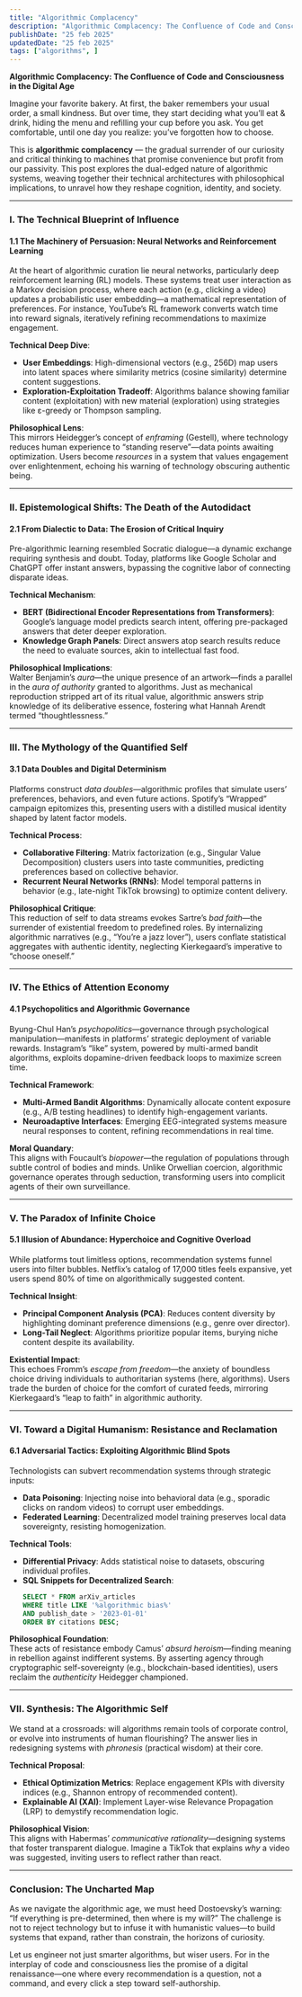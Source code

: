 ```yaml
---
title: "Algorithmic Complacency"
description: "Algorithmic Complacency: The Confluence of Code and Consciousness in the Digital Age"
publishDate: "25 feb 2025"
updatedDate: "25 feb 2025"
tags: ["algorithms", ]
---
```


**Algorithmic Complacency: The Confluence of Code and Consciousness in the Digital Age**  

Imagine your favorite bakery. At first, the baker remembers your usual order, a small kindness. But over time, they start deciding what you’ll eat & drink, hiding the menu and refilling your cup before you ask. You get comfortable, until one day you realize: you’ve forgotten how to choose.

This is **algorithmic complacency** — the gradual surrender of our curiosity and critical thinking to machines that promise convenience but profit from our passivity. 
This post explores the dual-edged nature of algorithmic systems, weaving together their technical architectures with philosophical implications, to unravel how they reshape cognition, identity, and society.  

---

### **I. The Technical Blueprint of Influence**  

#### **1.1 The Machinery of Persuasion: Neural Networks and Reinforcement Learning**  
At the heart of algorithmic curation lie neural networks, particularly deep reinforcement learning (RL) models. These systems treat user interaction as a Markov decision process, where each action (e.g., clicking a video) updates a probabilistic user embedding—a mathematical representation of preferences. For instance, YouTube’s RL framework converts watch time into reward signals, iteratively refining recommendations to maximize engagement.  

**Technical Deep Dive**:  
- **User Embeddings**: High-dimensional vectors (e.g., 256D) map users into latent spaces where similarity metrics (cosine similarity) determine content suggestions.  
- **Exploration-Exploitation Tradeoff**: Algorithms balance showing familiar content (exploitation) with new material (exploration) using strategies like ε-greedy or Thompson sampling.  

**Philosophical Lens**:  
This mirrors Heidegger’s concept of *enframing* (Gestell), where technology reduces human experience to “standing reserve”—data points awaiting optimization. Users become *resources* in a system that values engagement over enlightenment, echoing his warning of technology obscuring authentic being.  

---

### **II. Epistemological Shifts: The Death of the Autodidact**  

#### **2.1 From Dialectic to Data: The Erosion of Critical Inquiry**  
Pre-algorithmic learning resembled Socratic dialogue—a dynamic exchange requiring synthesis and doubt. Today, platforms like Google Scholar and ChatGPT offer instant answers, bypassing the cognitive labor of connecting disparate ideas.  

**Technical Mechanism**:  
- **BERT (Bidirectional Encoder Representations from Transformers)**: Google’s language model predicts search intent, offering pre-packaged answers that deter deeper exploration.  
- **Knowledge Graph Panels**: Direct answers atop search results reduce the need to evaluate sources, akin to intellectual fast food.  

**Philosophical Implications**:  
Walter Benjamin’s *aura*—the unique presence of an artwork—finds a parallel in the *aura of authority* granted to algorithms. Just as mechanical reproduction stripped art of its ritual value, algorithmic answers strip knowledge of its deliberative essence, fostering what Hannah Arendt termed “thoughtlessness.”  

---

### **III. The Mythology of the Quantified Self**  

#### **3.1 Data Doubles and Digital Determinism**  
Platforms construct *data doubles*—algorithmic profiles that simulate users’ preferences, behaviors, and even future actions. Spotify’s “Wrapped” campaign epitomizes this, presenting users with a distilled musical identity shaped by latent factor models.  

**Technical Process**:  
- **Collaborative Filtering**: Matrix factorization (e.g., Singular Value Decomposition) clusters users into taste communities, predicting preferences based on collective behavior.  
- **Recurrent Neural Networks (RNNs)**: Model temporal patterns in behavior (e.g., late-night TikTok browsing) to optimize content delivery.  

**Philosophical Critique**:  
This reduction of self to data streams evokes Sartre’s *bad faith*—the surrender of existential freedom to predefined roles. By internalizing algorithmic narratives (e.g., “You’re a jazz lover”), users conflate statistical aggregates with authentic identity, neglecting Kierkegaard’s imperative to “choose oneself.”  

---

### **IV. The Ethics of Attention Economy**  

#### **4.1 Psychopolitics and Algorithmic Governance**  
Byung-Chul Han’s *psychopolitics*—governance through psychological manipulation—manifests in platforms’ strategic deployment of variable rewards. Instagram’s “like” system, powered by multi-armed bandit algorithms, exploits dopamine-driven feedback loops to maximize screen time.  

**Technical Framework**:  
- **Multi-Armed Bandit Algorithms**: Dynamically allocate content exposure (e.g., A/B testing headlines) to identify high-engagement variants.  
- **Neuroadaptive Interfaces**: Emerging EEG-integrated systems measure neural responses to content, refining recommendations in real time.  

**Moral Quandary**:  
This aligns with Foucault’s *biopower*—the regulation of populations through subtle control of bodies and minds. Unlike Orwellian coercion, algorithmic governance operates through seduction, transforming users into complicit agents of their own surveillance.  

---

### **V. The Paradox of Infinite Choice**  

#### **5.1 Illusion of Abundance: Hyperchoice and Cognitive Overload**  
While platforms tout limitless options, recommendation systems funnel users into filter bubbles. Netflix’s catalog of 17,000 titles feels expansive, yet users spend 80% of time on algorithmically suggested content.  

**Technical Insight**:  
- **Principal Component Analysis (PCA)**: Reduces content diversity by highlighting dominant preference dimensions (e.g., genre over director).  
- **Long-Tail Neglect**: Algorithms prioritize popular items, burying niche content despite its availability.  

**Existential Impact**:  
This echoes Fromm’s *escape from freedom*—the anxiety of boundless choice driving individuals to authoritarian systems (here, algorithms). Users trade the burden of choice for the comfort of curated feeds, mirroring Kierkegaard’s “leap to faith” in algorithmic authority.  

---

### **VI. Toward a Digital Humanism: Resistance and Reclamation**  

#### **6.1 Adversarial Tactics: Exploiting Algorithmic Blind Spots**  
Technologists can subvert recommendation systems through strategic inputs:  
- **Data Poisoning**: Injecting noise into behavioral data (e.g., sporadic clicks on random videos) to corrupt user embeddings.  
- **Federated Learning**: Decentralized model training preserves local data sovereignty, resisting homogenization.  

**Technical Tools**:  
- **Differential Privacy**: Adds statistical noise to datasets, obscuring individual profiles.  
- **SQL Snippets for Decentralized Search**:  
  ```sql  
  SELECT * FROM arXiv_articles  
  WHERE title LIKE '%algorithmic bias%'  
  AND publish_date > '2023-01-01'  
  ORDER BY citations DESC;  
  ```

**Philosophical Foundation**:  
These acts of resistance embody Camus’ *absurd heroism*—finding meaning in rebellion against indifferent systems. By asserting agency through cryptographic self-sovereignty (e.g., blockchain-based identities), users reclaim the *authenticity* Heidegger championed.  

---

### **VII. Synthesis: The Algorithmic Self**  

We stand at a crossroads: will algorithms remain tools of corporate control, or evolve into instruments of human flourishing? The answer lies in redesigning systems with *phronesis* (practical wisdom) at their core.  

**Technical Proposal**:  
- **Ethical Optimization Metrics**: Replace engagement KPIs with diversity indices (e.g., Shannon entropy of recommended content).  
- **Explainable AI (XAI)**: Implement Layer-wise Relevance Propagation (LRP) to demystify recommendation logic.  

**Philosophical Vision**:  
This aligns with Habermas’ *communicative rationality*—designing systems that foster transparent dialogue. Imagine a TikTok that explains *why* a video was suggested, inviting users to reflect rather than react.  

---

### **Conclusion: The Uncharted Map**  

As we navigate the algorithmic age, we must heed Dostoevsky’s warning: “If everything is pre-determined, then where is my will?” The challenge is not to reject technology but to infuse it with humanistic values—to build systems that expand, rather than constrain, the horizons of curiosity.  

Let us engineer not just smarter algorithms, but wiser users. For in the interplay of code and consciousness lies the promise of a digital renaissance—one where every recommendation is a question, not a command, and every click a step toward self-authorship.  


